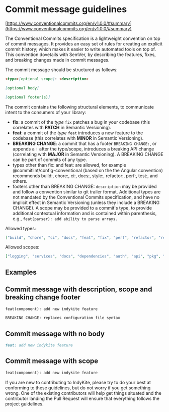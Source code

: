 # Commit message guidelines

[https://www.conventionalcommits.org/en/v1.0.0/#summary](https://www.conventionalcommits.org/en/v1.0.0/#summary)

The Conventional Commits specification is a lightweight convention on top of commit messages. It provides an easy set of rules for creating an explicit commit history; which makes it easier to write automated tools on top of. This convention dovetails with SemVer, by describing the features, fixes, and breaking changes made in commit messages.

The commit message should be structured as follows:

```md
<type>[optional scope]: <description>

[optional body]

[optional footer(s)]
```

The commit contains the following structural elements, to communicate intent to the consumers of your library:

- **fix**: a commit of the _type_ `fix` patches a bug in your codebase (this correlates with **PATCH** in Semantic Versioning).
- **feat**: a commit of the _type_ `feat` introduces a new feature to the codebase (this correlates with **MINOR** in Semantic Versioning).
- **BREAKING CHANGE**: a commit that has a footer `BREAKING CHANGE:`, or appends a `!` after the type/scope, introduces a breaking API change (correlating with **MAJOR** in Semantic Versioning). A BREAKING CHANGE can be part of commits of any type.
- types other than fix: and feat: are allowed, for example @commitlint/config-conventional (based on the the Angular convention) recommends build:, chore:, ci:, docs:, style:, refactor:, perf:, test:, and others.
- footers other than BREAKING CHANGE: `description` may be provided and follow a convention similar to git trailer format.
  Additional types are not mandated by the Conventional Commits specification, and have no implicit effect in Semantic Versioning (unless they include a BREAKING CHANGE). A scope may be provided to a commit's type, to provide additional contextual information and is contained within parenthesis, e.g., `feat(parser): add ability to parse arrays.`

Allowed types:

```json
["build", "chore", "ci", "docs", "feat", "fix", "perf", "refactor", "revert", "style", "test"]
```

Allowed scopes:

```json
["logging", "services", "docs", "dependencies", "auth", "api", "pkg", "proto", "cypher", "sdk", "schema", "test", "master", "examples"]
```

## Examples

## Commit message with description, scope and breaking change footer

```md
feat(component): add new indykite feature

BREAKING CHANGE: replaces configuration file syntax
```

## Commit message with no body

```md
feat: add new indykite feature
```

## Commit message with scope

```md
feat(component): add new indykite feature
```

If you are new to contributing to IndyKite, please try to do your best at
conforming to these guidelines, but do not worry if you get something wrong.
One of the existing contributors will help get things situated and the
contributor landing the Pull Request will ensure that everything follows
the project guidelines.
